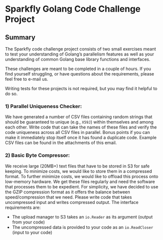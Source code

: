 # Sparkfly Golang Code Challenge Project
## Summary
The Sparkfly code challenge project consists of two small exercises meant to test your understanding of Golang’s parallelism features as well as your understanding of common Golang base library functions and interfaces.

These challenges are meant to be completed in a couple of hours. If you find yourself struggling, or have questions about the requirements, please feel free to e-mail us.

Writing tests for these projects is not required, but you may find it helpful to do so.

### 1) Parallel Uniqueness Checker:
We have generated a number of CSV files containing
random strings that should be guaranteed to unique (e.g., `X59J`) within themselves and
among each other. Write code that can take the names of these files and verify the code
uniqueness across all CSV files in parallel. Bonus points if you can make it immediately
stop itself once it has found a duplicate code. Example CSV files can be found in the
attachments of this email.

### 2) Basic Byte Compressor:
We receive large (20MB+) text files that have to be stored in S3 for safe keeping. To
minimize costs, we would like to store them in a compressed format. To further minimize
costs, we would like to offload this process onto low-memory hardware. We get these files
regularly and need the software that processes them to be expedient. For simplicity, we
have decided to use the GZIP compression format as it offers the balance between speed/compression
that we need. Please write code that takes uncompressed input and writes compressed output.
The interface requirements are:

* The upload manager to S3 takes an `io.Reader` as its argument (output from your code)
* The uncompressed data is provided to your code as an `io.ReadCloser` (input to your code)

